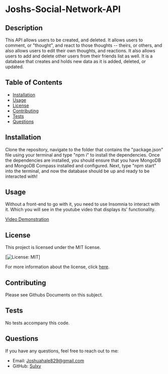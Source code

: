 # Joshs-Social-Network-API

## Description
This API allows users to be created, and deleted. It allows users to comment, or "thought", and react to those thoughts -- theirs, or others, and also allows users to edit their own thoughts, and reactions. It also allows users to add and delete other users from their friends list as well. It is a database that creates and holds new data as it is added, deleted, or updated. 

## Table of Contents
- [Installation](#installation)
- [Usage](#usage)
- [License](#license)
- [Contributing](#contributing)
- [Tests](#tests)
- [Questions](#questions)

## Installation
Clone the repository, navigate to the folder that contains the "package.json" file using your terminal and type "npm i" to install the dependencies. Once the dependencies are installed, you should ensure that you have MongoDB and MongoDB Compass installed and configured. Next, type "npm start" into the terminal, and now the database should be up and ready to be interacted with!

## Usage
Without a front-end to go with it, you need to use Insomnia to interact with it. Which you will see in the youtube video that displays its' functionality. 

[Video Demonstration](https://www.youtube.com/watch?v=BHiUTM82CJQ)

## License
This project is licensed under the MIT license.

[![License: MIT](https://img.shields.io/badge/License-MIT-yellow.svg)]

For more information about the license, click [here](https://opensource.org/licenses/MIT).

## Contributing
Please see Githubs Documents on this subject. 

## Tests
No tests accompany this code. 

## Questions
If you have any questions, feel free to reach out to me:
- Email: Joshuahale829@gmail.com
- GitHub: [Sulxy](https://github.com/Sulxy)